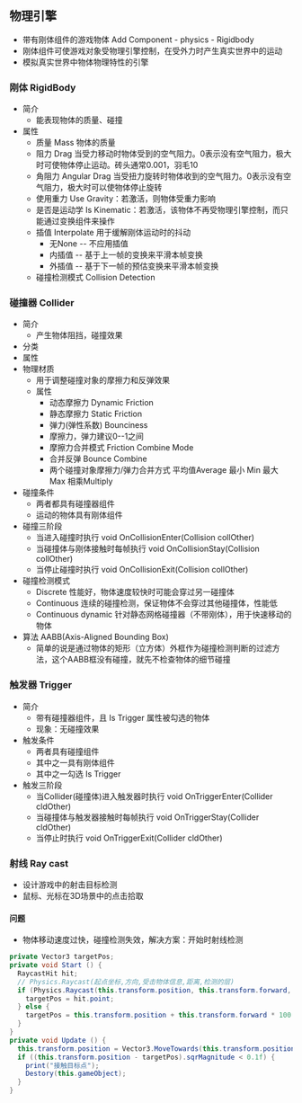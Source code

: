 ## 物理引擎
- 带有刚体组件的游戏物体 Add Component - physics - Rigidbody
- 刚体组件可使游戏对象受物理引擎控制，在受外力时产生真实世界中的运动
- 模拟真实世界中物体物理特性的引擎
### 刚体 RigidBody
- 简介
  - 能表现物体的质量、碰撞
- 属性
  - 质量 Mass 物体的质量
  - 阻力 Drag  当受力移动时物体受到的空气阻力。0表示没有空气阻力，极大时可使物体停止运动。砖头通常0.001，羽毛10
  - 角阻力 Angular Drag 当受扭力旋转时物体收到的空气阻力。0表示没有空气阻力，极大时可以使物体停止旋转
  - 使用重力 Use Gravity：若激活，则物体受重力影响
  - 是否是运动学 Is Kinematic：若激活，该物体不再受物理引擎控制，而只能通过变换组件来操作
  - 插值 Interpolate 用于缓解刚体运动时的抖动
    - 无None -- 不应用插值
    - 内插值 -- 基于上一帧的变换来平滑本帧变换
    - 外插值 -- 基于下一帧的预估变换来平滑本帧变换
  - 碰撞检测模式 Collision Detection
### 碰撞器 Collider
- 简介
  - 产生物体阻挡，碰撞效果
- 分类
- 属性
- 物理材质
  - 用于调整碰撞对象的摩擦力和反弹效果
  - 属性
    - 动态摩擦力 Dynamic Friction
    - 静态摩擦力 Static Friction
    - 弹力(弹性系数) Bounciness
    - 摩擦力，弹力建议0--1之间
    - 摩擦力合并模式 Friction Combine Mode
    - 合并反弹 Bounce Combine
    - 两个碰撞对象摩擦力/弹力合并方式 平均值Average 最小 Min 最大 Max 相乘Multiply
- 碰撞条件
  - 两者都具有碰撞器组件
  - 运动的物体具有刚体组件
- 碰撞三阶段
  - 当进入碰撞时执行 void OnCollisionEnter(Collision collOther)
  - 当碰撞体与刚体接触时每帧执行 void OnCollisionStay(Collision collOther)
  - 当停止碰撞时执行 void OnCollisionExit(Collision collOther)
- 碰撞检测模式
  - Discrete 性能好，物体速度较快时可能会穿过另一碰撞体
  - Continuous 连续的碰撞检测，保证物体不会穿过其他碰撞体，性能低
  - Continuous dynamic 针对静态网格碰撞器（不带刚体），用于快速移动的物体
- 算法 AABB(Axis-Aligned Bounding Box)
  - 简单的说是通过物体的矩形（立方体）外框作为碰撞检测判断的过滤方法，这个AABB框没有碰撞，就先不检查物体的细节碰撞
### 触发器 Trigger
- 简介
  - 带有碰撞器组件，且 Is Trigger 属性被勾选的物体
  - 现象：无碰撞效果
- 触发条件
  - 两者具有碰撞组件
  - 其中之一具有刚体组件
  - 其中之一勾选 Is Trigger
- 触发三阶段
  - 当Collider(碰撞体)进入触发器时执行 void OnTriggerEnter(Collider cldOther)
  - 当碰撞体与触发器接触时每帧执行 void OnTriggerStay(Collider cldOther)
  - 当停止时执行 void OnTriggerExit(Collider cldOther)

### 射线 Ray cast
- 设计游戏中的射击目标检测
- 鼠标、光标在3D场景中的点击拾取



#### 问题
- 物体移动速度过快，碰撞检测失效，解决方案：开始时射线检测
```C#
private Vector3 targetPos;
private void Start () {
  RaycastHit hit;
  // Physics.Raycast(起点坐标,方向,受击物体信息,距离,检测的层)
  if (Physics.Raycast(this.transform.position, this.transform.forward, out hit, 100, mask)) {
    targetPos = hit.point;
  } else {
    targetPos = this.transform.position + this.transform.forward * 100
  }
}
private void Update () {
  this.transform.position = Vector3.MoveTowards(this.transform.position, targetPos, Time.deltaTime * 10);
  if ((this.transform.position - targetPos).sqrMagnitude < 0.1f) {
    print("接触目标点");
    Destory(this.gameObject);
  }
}
```
